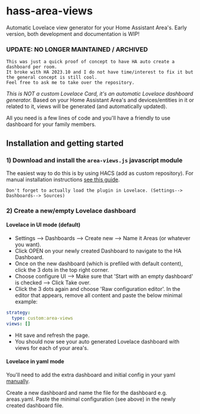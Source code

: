 # hass-area-views

Automatic Lovelace view generator for your Home Assistant Area's.
Early version, both development and documentation is WIP!

### UPDATE: NO LONGER MAINTAINED / ARCHIVED
```
This was just a quick proof of concept to have HA auto create a dashboard per room.
It broke with HA 2023.10 and I do not have time/interest to fix it but the general concept is still cool.
Feel free to ask me to take over the repository.
```

_This is NOT a custom Lovelace Card, it's an automatic Lovelace dashboard generator._
Based on your Home Assistant Area's and devices/entities in it or related to it,
views will be generated (and automatically updated).

All you need is a few lines of code and you'll have a friendly to use dashboard for your family members.

## Installation and getting started

### 1) Download and install the `area-views.js` javascript module

The easiest way to do this is by using HACS (add as custom repository).
For manual installation instructions [see this guide](https://github.com/thomasloven/hass-config/wiki/Lovelace-Plugins).

`Don't forget to actually load the plugin in Lovelace. (Settings--> Dashboards--> Sources)`

### 2) Create a new/empty Lovelace dashboard

#### Lovelace in UI mode (default)

- Settings --> Dashboards --> Create new --> Name it Areas (or whatever you want).
- Click OPEN on your newly created Dashboard to navigate to the HA Dashboard.
- Once on the new dashboard (which is prefiled with default content), click the 3 dots in the top right corner.
- Choose configure UI --> Make sure that 'Start with an empty dashboard' is checked --> Click Take over.
- Click the 3 dots again and choose 'Raw configuration editor'. In the editor that appears, remove all content and paste the below minimal example:

```yaml
strategy:
  type: custom:area-views
views: []
```

- Hit save and refresh the page.
- You should now see your auto generated Lovelace dashboard with views for each of your area's.

#### Lovelace in yaml mode

You'll need to add the extra dashboard and initial config in your yaml [manually](https://www.home-assistant.io/lovelace/dashboards/).

Create a new dashboard and name the file for the dashboard e.g. areas.yaml.
Paste the minimal configuration (see above) in the newly created dashboard file.
